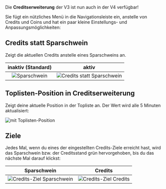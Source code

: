 Die **Creditserweiterung** der V3 ist nun auch in der V4 verfügbar!

Sie fügt ein nützliches Menü in die Navigationsleiste ein,
 anstelle von Credits und Coins und hat ein paar kleine Einstellungs- und Anpassungsmöglichkeiten:

## Credits statt Sparschwein

Zeigt die aktuellen Credits anstelle eines Sparschweins an.

|      **inaktiv** (Standard)      |                    **aktiv**                     |
|:--------------------------------:|:------------------------------------------------:|
| ![Sparschwein](./piggy-mode.png) | ![Credits statt Sparschwein](./credits-mode.png) |

## Toplisten-Position in Creditserweiterung

Zeigt deine aktuelle Position in der Topliste an. Der Wert wird alle 5 Minuten aktualisiert:

![mit Toplisten-Position](./toplist.png)

## Ziele

Jedes Mal, wenn du eines der eingestellten Credits-Ziele erreicht hast,
 wird das Sparschwein bzw. der Creditsstand grün hervorgehoben, bis du das nächste Mal darauf klickst:

|                     Sparschwein                     |                      Credits                      |
|:---------------------------------------------------:|:-------------------------------------------------:|
| ![Credits-Ziel Sparschwein](./alert-piggy-mode.png) | ![Credits-Ziel Credits](./alert-credits-mode.png) |
